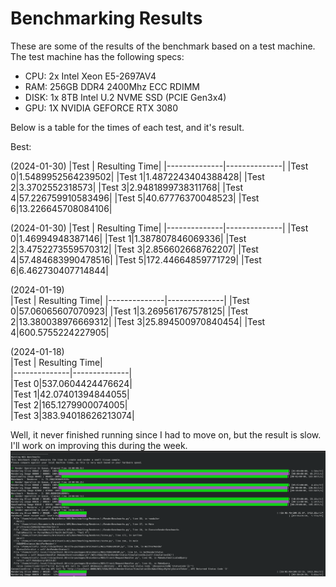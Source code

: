 # Benchmarking Results
These are some of the results of the benchmark based on a test machine.  
The test machine has the following specs:  
 - CPU: 2x Intel Xeon E5-2697AV4
 - RAM: 256GB DDR4 2400Mhz ECC RDIMM
 - DISK: 1x 8TB Intel U.2 NVME SSD (PCIE Gen3x4)
 - GPU: 1X NVIDIA GEFORCE RTX 3080

Below is a table for the times of each test, and it's result.  

Best:

(2024-01-30)
|Test | Resulting Time|
|--------------|--------------|
|Test 0|1.5489952564239502|
|Test 1|1.4872243404388428|
|Test 2|3.3702552318573|
|Test 3|2.9481899738311768|
|Test 4|57.226759910583496|
|Test 5|40.67776370048523|
|Test 6|13.226645708084106|


(2024-01-30)
|Test | Resulting Time|
|--------------|--------------|
|Test 0|1.46994948387146|
|Test 1|1.387807846069336|
|Test 2|3.4752273559570312|
|Test 3|2.856602668762207|
|Test 4|57.484683990478516|
|Test 5|172.44664859771729|
|Test 6|6.462730407714844|


(2024-01-19)  
|Test | Resulting Time|
|--------------|--------------|
|Test 0|57.06065607070923|
|Test 1|3.269561767578125|
|Test 2|13.380038976669312|
|Test 3|25.894500970840454|
|Test 4|600.5755224227905|


(2024-01-18)  
|Test | Resulting Time|  
|--------------|--------------|  
|Test 0|537.0604424476624|  
|Test 1|42.07401394844055|  
|Test 2|165.1279900074005|  
|Test 3|383.94018626213074|  

Well, it never finished running since I had to move on, but the result is slow. I'll work on improving this during the week.
![Slow.png](Slow.png)
